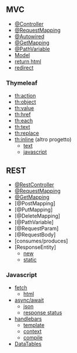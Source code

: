 ## MVC
- [@Controller](https://github.com/nxingram/spring-boot-java/blob/2f34ff529847c8ee6737da6fabe61e9a4eb04420/Spring-Boot-Tutorial-base/src/main/java/com/nx/springtutorial/mvc/MvcCtrl.java#L14)
- [@RequestMapping](https://github.com/nxingram/spring-boot-java/blob/2f34ff529847c8ee6737da6fabe61e9a4eb04420/Spring-Boot-Tutorial-base/src/main/java/com/nx/springtutorial/mvc/MvcCtrl.java#L15)
- [@Autowired](https://github.com/nxingram/spring-boot-java/blob/2f34ff529847c8ee6737da6fabe61e9a4eb04420/Spring-Boot-Tutorial-base/src/main/java/com/nx/springtutorial/mvc/MvcCtrl.java#L24)
- [@GetMapping](https://github.com/nxingram/spring-boot-java/blob/2f34ff529847c8ee6737da6fabe61e9a4eb04420/Spring-Boot-Tutorial-base/src/main/java/com/nx/springtutorial/mvc/MvcCtrl.java#L28)
- [@PathVariable](https://github.com/nxingram/spring-boot-java/blob/2f34ff529847c8ee6737da6fabe61e9a4eb04420/Spring-Boot-Tutorial-base/src/main/java/com/nx/springtutorial/mvc/MvcCtrl.java#L42)
- [Model](https://github.com/nxingram/spring-boot-java/blob/2f34ff529847c8ee6737da6fabe61e9a4eb04420/Spring-Boot-Tutorial-base/src/main/java/com/nx/springtutorial/mvc/MvcCtrl.java#L29-L33)
- [return html](https://github.com/nxingram/spring-boot-java/blob/2f34ff529847c8ee6737da6fabe61e9a4eb04420/Spring-Boot-Tutorial-base/src/main/java/com/nx/springtutorial/mvc/MvcCtrl.java#L36)
- [redirect](https://github.com/nxingram/spring-boot-java/blob/2f34ff529847c8ee6737da6fabe61e9a4eb04420/Spring-Boot-Tutorial-base/src/main/java/com/nx/springtutorial/mvc/MvcCtrl.java#L65)
### Thymeleaf
- [th:action](https://github.com/nxingram/spring-boot-java/blob/668f04247168e1c4f1cdc1c1d2fb98621a80fed0/Spring-Boot-Tutorial-base/src/main/resources/templates/studente-form.html#L13)
- [th:object](https://github.com/nxingram/spring-boot-java/blob/668f04247168e1c4f1cdc1c1d2fb98621a80fed0/Spring-Boot-Tutorial-base/src/main/resources/templates/studente-form.html#L13)
- [th:value](https://github.com/nxingram/spring-boot-java/blob/668f04247168e1c4f1cdc1c1d2fb98621a80fed0/Spring-Boot-Tutorial-base/src/main/resources/templates/studente-form.html#L16)
- [th:href](https://github.com/nxingram/spring-boot-java/blob/668f04247168e1c4f1cdc1c1d2fb98621a80fed0/Spring-Boot-Tutorial-base/src/main/resources/templates/mvc.html#L14)
- [th:each](https://github.com/nxingram/spring-boot-java/blob/668f04247168e1c4f1cdc1c1d2fb98621a80fed0/Spring-Boot-Tutorial-base/src/main/resources/templates/mvc.html#L28)
- [th:text](https://github.com/nxingram/spring-boot-java/blob/668f04247168e1c4f1cdc1c1d2fb98621a80fed0/Spring-Boot-Tutorial-base/src/main/resources/templates/mvc.html#L29)
- [th:replace](https://github.com/nxingram/spring-boot-java/blob/668f04247168e1c4f1cdc1c1d2fb98621a80fed0/Spring-Boot-Tutorial-base/src/main/resources/templates/mvc.html#L6)
- [th:inline](https://github.com/nxingram/spring-boot-java/blob/0c1ac527db6c546037fe4f57d8a8b682db35e95d/Spring-Boot-Mvc-Http-Session/src/main/resources/templates/index.html#L24) (altro progetto) 
  - [text](https://github.com/nxingram/spring-boot-java/blob/0c1ac527db6c546037fe4f57d8a8b682db35e95d/Spring-Boot-Mvc-Http-Session/src/main/resources/templates/index.html#L24) 
  - [javascript](https://github.com/nxingram/spring-boot-java/blob/0c1ac527db6c546037fe4f57d8a8b682db35e95d/Spring-Boot-Mvc-Http-Session/src/main/resources/templates/index.html#L34)
## REST
- [@RestController](https://github.com/nxingram/spring-boot-java/blob/6e10d34edb986e899b54ba73beca9b862f3ebd79/Spring-Boot-Tutorial-base/src/main/java/com/nx/springtutorial/rest/StudenteCtrl.java#L23)
- [@RequestMapping](https://github.com/nxingram/spring-boot-java/blob/6e10d34edb986e899b54ba73beca9b862f3ebd79/Spring-Boot-Tutorial-base/src/main/java/com/nx/springtutorial/rest/StudenteCtrl.java#L24)
- [@GetMapping](https://github.com/nxingram/spring-boot-java/blob/6e10d34edb986e899b54ba73beca9b862f3ebd79/Spring-Boot-Tutorial-base/src/main/java/com/nx/springtutorial/rest/StudenteCtrl.java#L31)
- [@PostMapping]
- [@PutMapping]
- [@DeleteMapping]
- [@PathVariable]
- [@RequestParam]
- [@RequestBody]
- [consumes/produces]
- [ResponseEntity]
  - [new](https://github.com/nxingram/spring-boot-java/blob/6e10d34edb986e899b54ba73beca9b862f3ebd79/Spring-Boot-Tutorial-base/src/main/java/com/nx/springtutorial/rest/StudenteCtrl.java#L47)
  - [static](https://github.com/nxingram/spring-boot-java/blob/6e10d34edb986e899b54ba73beca9b862f3ebd79/Spring-Boot-Tutorial-base/src/main/java/com/nx/springtutorial/rest/StudenteCtrl.java#L96) 
### Javascript
- [fetch](https://github.com/nxingram/spring-boot-java/blob/main/Spring-Boot-Tutorial-base/src/main/resources/static/js/rest.js)
  - [html](https://github.com/nxingram/spring-boot-java/blob/main/Spring-Boot-Tutorial-base/src/main/resources/static/rest.html)
- [async/await](https://github.com/nxingram/spring-boot-java/blob/a87798d9fb0f9422da1e10cc5df154b84bcf7e00/Spring-Boot-Tutorial-base/src/main/resources/static/async-await.html#L57-L63)
  - [json](https://github.com/nxingram/spring-boot-java/blob/a87798d9fb0f9422da1e10cc5df154b84bcf7e00/Spring-Boot-Tutorial-base/src/main/resources/static/async-await.html#L63)
  - [response status](https://github.com/nxingram/spring-boot-java/blob/a87798d9fb0f9422da1e10cc5df154b84bcf7e00/Spring-Boot-Tutorial-base/src/main/resources/static/async-await.html#L135-L138) 
- [handlebars](https://github.com/nxingram/spring-boot-java/blob/main/Spring-Boot-Tutorial-base/src/main/resources/static/handlebars-rest.html)
  - [template](https://github.com/nxingram/spring-boot-java/blob/1832cf54a3ad992ec70c8bbec085f5b7f91005a1/Spring-Boot-Tutorial-base/src/main/resources/static/handlebars-rest.html#L50)
  - [context](https://github.com/nxingram/spring-boot-java/blob/1832cf54a3ad992ec70c8bbec085f5b7f91005a1/Spring-Boot-Tutorial-base/src/main/resources/static/handlebars-rest.html#L93-L95)
  - [compile](https://github.com/nxingram/spring-boot-java/blob/1832cf54a3ad992ec70c8bbec085f5b7f91005a1/Spring-Boot-Tutorial-base/src/main/resources/static/handlebars-rest.html#L115-L117) 
- [DataTables](https://github.com/nxingram/spring-boot-java/blob/1832cf54a3ad992ec70c8bbec085f5b7f91005a1/Spring-Boot-Tutorial-base/src/main/resources/static/handlebars-rest.html#L100-L102)

